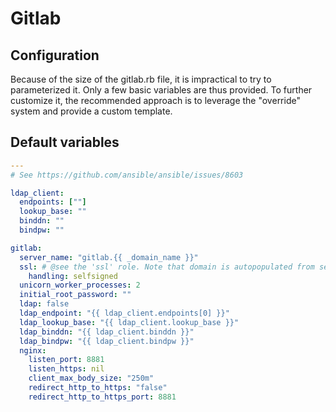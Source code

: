 # Gitlab

<!--TOC-->
<!--ENDTOC-->

## Configuration

Because of the size of the gitlab.rb file, it is impractical to try to parameterized it.
Only a few basic variables are thus provided. To further customize it, the recommended approach is to leverage the "override" system and provide a custom template.

<!--ROLEVARS-->

## Default variables

```yaml
---
# See https://github.com/ansible/ansible/issues/8603

ldap_client:
  endpoints: [""]
  lookup_base: ""
  binddn: ""
  bindpw: ""

gitlab:
  server_name: "gitlab.{{ _domain_name }}"
  ssl: # @see the 'ssl' role. Note that domain is autopopulated from server_name above.
    handling: selfsigned
  unicorn_worker_processes: 2
  initial_root_password: ""
  ldap: false
  ldap_endpoint: "{{ ldap_client.endpoints[0] }}"
  ldap_lookup_base: "{{ ldap_client.lookup_base }}"
  ldap_binddn: "{{ ldap_client.binddn }}"
  ldap_bindpw: "{{ ldap_client.bindpw }}"
  nginx:
    listen_port: 8881
    listen_https: nil
    client_max_body_size: "250m"
    redirect_http_to_https: "false"
    redirect_http_to_https_port: 8881
```

<!--ENDROLEVARS-->
